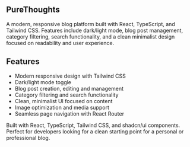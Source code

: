 ## PureThoughts

A modern, responsive blog platform built with React, TypeScript, and Tailwind CSS. Features include dark/light mode, blog post management, category filtering, search functionality, and a clean minimalist design focused on readability and user experience.

## Features

- Modern responsive design with Tailwind CSS
- Dark/light mode toggle
- Blog post creation, editing and management
- Category filtering and search functionality
- Clean, minimalist UI focused on content
- Image optimization and media support
- Seamless page navigation with React Router

Built with React, TypeScript, Tailwind CSS, and shadcn/ui components. Perfect for developers looking for a clean starting point for a personal or professional blog.
